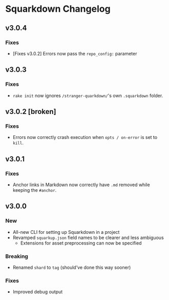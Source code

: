 # Squarkdown Changelog


## v3.0.4

### Fixes
- [Fixes v3.0.2] Errors now pass the `repo_config:` parameter


## v3.0.3

### Fixes
- `rake init` now ignores `/stranger-quarkdown/`'s own `.squarkdown` folder.


## v3.0.2 [broken]

### Fixes
- Errors now correctly crash execution when `opts / on-error` is set to `kill`.


## v3.0.1

### Fixes
- Anchor links in Markdown now correctly have `.md` removed while keeping the `#anchor`.


## v3.0.0

### New
- All-new CLI for setting up Squarkdown in a project
- Revamped `squarkup.json` field names to be clearer and less ambiguous
  - Extensions for asset preprocessing can now be specified

### Breaking
- Renamed `shard` to `tag` (should’ve done this way sooner)

### Fixes
- Improved debug output
